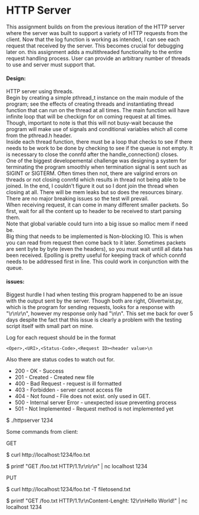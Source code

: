 HTTP Server
============================

This assignment builds on from the previous iteration of the HTTP server where the server was built to support a variety of HTTP requests from the client. Now that the log function is working as intended, I can see each request that received by the server. This becomes crucial for debugging later on. this assignment adds a multithreaded functionality to the entire request handling process. User can provide an arbitrary number of threads to use and server must support that.

#### Design:
HTTP server using threads.<br/>
Begin by creating a simple pthread_t instance on the main module of the program; see the effects of creating threads and instantiating thread function that can run on the thread at all times. The main function will have infinite loop that will be checkign for on coming request at all times. 
<br/>
Though, important to note is that this will not busy-wait because the program will make use of signals and conditional variables which all come from the pthread.h header.
<br/>
Inside each thread function, there must be a loop that checks to see if there needs to be work to be done by checking to see if the queue is not empty. It is necessary to close the connfd after the handle_connection() closes.
<br/>
One of the biggest developemental challenge was designing a system for terminating the program smoothly when termination signal is sent such as SIGINT or SIGTERM. Often times then not, there are valgrind errors on threads or not closing connfd which results in thread not being able to be joined. In the end, I couldn't figure it out so I dont join the thread when closing at all. There will be mem leaks but so does the resources binary. There are no major breaking issues so the test will prevail.
<br/>
When receiving request, it can come in many different smaller packets. So first, wait for all the content up to header to be received to start parsing them. 
<br/>
Note that global variable could turn into a big issue so malloc mem if need be.
<br/>
Big thing that needs to be implemented is Non-blocking IO. This is when you can read from request then come back to it later. Sometimes packets are sent byte by byte (even the headers), so you must wait untill all data has been received.  Epolling is pretty useful for keeping track of which connfd needs to be addressed first in line. This could work in conjunction with the queue.

#### issues:
Biggest hurdle I had when testing this program happened to be an issue with the output sent by the server. Though both are right, Olivertwist.py, which is the program for sending requests, looks for a response with "\r\n\r\n", however my response only had "\n\n". This set me back for over 5 days despite the fact that this issue is clearly a problem with the testing script itself with small part on mine.
<br/>

Log for each request should be in the format
>>>
``<Oper>,<URI>,<Status-Code>,<Request ID><header value>\n``
>>>

Also there are status codes to watch out for.
* 200 - OK - Success
* 201 - Created - Created new file
* 400 - Bad Request - request is ill formatted
* 403 - Forbidden - server cannot access file
* 404 - Not found - File does not exist. only used in GET.
* 500 - Internal server Error - unexpected issue preventing process
* 501 - Not Implemented - Request method is not implemented yet

>>>
$ ./httpserver 1234
>>>


Some commands from client:

GET
>>>
$ curl http://localhost:1234/foo.txt
>>>

>>>
$ printf "GET /foo.txt HTTP/1.1\r\n\r\n" | nc localhost 1234
>>>

PUT
>>>
$ curl http://localhost:1234/foo.txt -T filetosend.txt
>>>

>>>
$ printf "GET /foo.txt HTTP/1.1\r\nContent-Lenght: 12\r\nHello World!" | nc localhost 1234
>>>